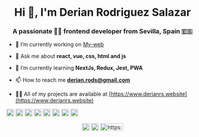 <h1 align="center">Hi 👋, I'm Derian Rodriguez Salazar</h1> 
<h3 align="center">A passionate 👨‍💻 frontend developer from Sevilla, Spain 🇪🇸</h3>

- 🔭 I’m currently working on [My-web](https://www.derianrs.website)

- 💬 Ask me about **react, vue, css, html and js**

- 🌱 I’m currently learning **NextJs, Redux, Jest, PWA**

- 📫 How to reach me **derian.rods@gmail.com**

- 👨‍💻 All of my projects are available at [https://www.derianrs.website](https://www.derianrs.website)

<p align="left"><img src="https://konpa.github.io/devicon/devicon.git/icons/vuejs/vuejs-original-wordmark.svg" alt="vuejs" width="20" height="20"/> <img src="https://konpa.github.io/devicon/devicon.git/icons/react/react-original-wordmark.svg" alt="react" width="20" height="20"/> <img src="https://konpa.github.io/devicon/devicon.git/icons/bootstrap/bootstrap-plain.svg" alt="bootstrap" width="20" height="20"/> <img src="https://konpa.github.io/devicon/devicon.git/icons/css3/css3-original-wordmark.svg" alt="css3" width="20" height="20"/> <img src="https://konpa.github.io/devicon/devicon.git/icons/html5/html5-original-wordmark.svg" alt="html5" width="20" height="20"/> <img src="https://konpa.github.io/devicon/devicon.git/icons/javascript/javascript-original.svg" alt="javascript" width="20" height="20"/> <img src="https://konpa.github.io/devicon/devicon.git/icons/sass/sass-original.svg" alt="sass" width="20" height="20"/> <img src="https://konpa.github.io/devicon/devicon.git/icons/nginx/nginx-original.svg" alt="nginx" width="20" height="20"/></p><p align="center">
<a href="https://twitter.com/https://twitter.com/derian05225000" target="blank"><img align="center" src="https://cdn.jsdelivr.net/npm/simple-icons@3.0.1/icons/twitter.svg" alt="https://twitter.com/derian05225000" height="20" width="20" /></a>
<a href="https://www.linkedin.com/in/derian-salazar-215b50138/" target="blank"><img align="center" src="https://cdn.jsdelivr.net/npm/simple-icons@3.0.1/icons/linkedin.svg" alt="https://www.linkedin.com/in/derian-salazar-215b50138/" height="20" width="20" /></a>
<a href="https://www.frontendmentor.io/profile/derian-rods" target="blank"><img align="center" src="https://www.frontendmentor.io/static/images/logo-desktop.svg" alt="https://www.frontendmentor.io/static/images/logo-desktop.svg" height="20" width="60" /></a>
</p>
